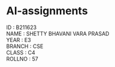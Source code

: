 # AI-assignments
ID     : B211623  
NAME   : SHETTY BHAVANI VARA PRASAD  
YEAR   : E3  
BRANCH : CSE  
CLASS  : C4  
ROLLNO : 57  
